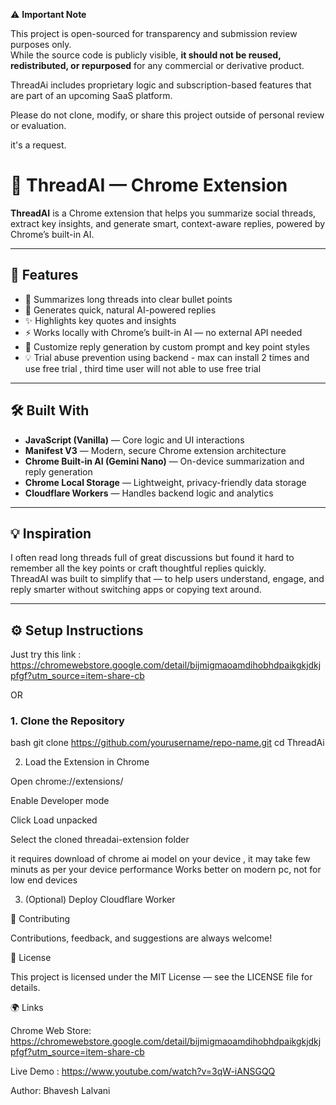 ⚠️ **Important Note**

This project is open-sourced for transparency and submission review purposes only.  
While the source code is publicly visible, **it should not be reused, redistributed, or repurposed** for any commercial or derivative product.

ThreadAi includes proprietary logic and subscription-based features that are part of an upcoming SaaS platform.

Please do not clone, modify, or share this project outside of personal review or evaluation. 

it's a request.


# 🧠 ThreadAI — Chrome Extension

**ThreadAI** is a Chrome extension that helps you summarize social threads, extract key insights, and generate smart, context-aware replies, powered by Chrome’s built-in AI.

---

## 🚀 Features

- 🧾 Summarizes long threads into clear bullet points  
- 💬 Generates quick, natural AI-powered replies  
- ✨ Highlights key quotes and insights  
- ⚡ Works locally with Chrome’s built-in AI — no external API needed  
- 💾 Customize reply generation by custom prompt and key point styles
- 💡 Trial abuse prevention using backend - max can install 2 times and use free trial , third time user will not able to use free trial

---

## 🛠️ Built With

- **JavaScript (Vanilla)** — Core logic and UI interactions  
- **Manifest V3** — Modern, secure Chrome extension architecture  
- **Chrome Built-in AI (Gemini Nano)** — On-device summarization and reply generation  
- **Chrome Local Storage** — Lightweight, privacy-friendly data storage  
- **Cloudflare Workers** — Handles backend logic and analytics  

---

## 💡 Inspiration

I often read long threads full of great discussions but found it hard to remember all the key points or craft thoughtful replies quickly.  
ThreadAI was built to simplify that — to help users understand, engage, and reply smarter without switching apps or copying text around.

---

## ⚙️ Setup Instructions

Just try this link : https://chromewebstore.google.com/detail/bijmigmaoamdihobhdpaikgkjdkjpfgf?utm_source=item-share-cb

OR

### 1. Clone the Repository
bash
git clone https://github.com/yourusername/repo-name.git
cd ThreadAi

2. Load the Extension in Chrome

Open chrome://extensions/

Enable Developer mode

Click Load unpacked

Select the cloned threadai-extension folder

it requires download of chrome ai model on your device , it may take few minuts as per your device performance
Works better on modern pc, not for low end devices


3. (Optional) Deploy Cloudflare Worker


🤝 Contributing

Contributions, feedback, and suggestions are always welcome!

📜 License

This project is licensed under the MIT License — see the LICENSE
 file for details.

🌍 Links

Chrome Web Store: https://chromewebstore.google.com/detail/bijmigmaoamdihobhdpaikgkjdkjpfgf?utm_source=item-share-cb

Live Demo  : https://www.youtube.com/watch?v=3qW-iANSGQQ

Author: Bhavesh Lalvani
